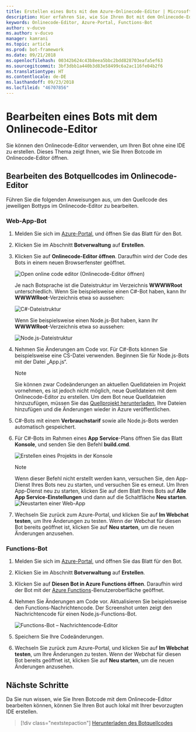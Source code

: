 ```yaml
---
title: Erstellen eines Bots mit dem Azure-Onlinecode-Editor | Microsoft-Dokumentation
description: Hier erfahren Sie, wie Sie Ihren Bot mit dem Onlinecode-Editor in Bot Service erstellen.
keywords: Onlinecode-Editor, Azure-Portal, Functions-Bot
author: v-ducvo
ms.author: v-ducvo
manager: kamrani
ms.topic: article
ms.prod: bot-framework
ms.date: 09/21/2018
ms.openlocfilehash: 00342b624c43b8eea5bbc2bdd828703eafa5ef63
ms.sourcegitcommit: 3bf3dbb1a440b3d83e58499c6a2ac116fe04b2f6
ms.translationtype: HT
ms.contentlocale: de-DE
ms.lasthandoff: 09/23/2018
ms.locfileid: "46707856"
---
```

# <a name="edit-a-bot-with-online-code-editor"></a>Bearbeiten eines Bots mit dem Onlinecode-Editor

Sie können den Onlinecode-Editor verwenden, um Ihren Bot ohne eine IDE zu erstellen. Dieses Thema zeigt Ihnen, wie Sie Ihren Botcode im Onlinecode-Editor öffnen. 

## <a name="edit-bot-source-code-in-online-code-editor"></a>Bearbeiten des Botquellcodes im Onlinecode-Editor

Führen Sie die folgenden Anweisungen aus, um den Quellcode des jeweiligen Bottyps im Onlinecode-Editor zu bearbeiten.

### <a name="web-app-bot"></a>Web-App-Bot
1. Melden Sie sich im [Azure-Portal](http://portal.azure.com), und öffnen Sie das Blatt für den Bot.
2. Klicken Sie im Abschnitt **Botverwaltung** auf **Erstellen**.
3. Klicken Sie auf **Onlinecode-Editor öffnen**. Daraufhin wird der Code des Bots in einem neuen Browserfenster geöffnet. 

   ![Open online code editor (Onlinecode-Editor öffnen)](~/media/azure-bot-build/open-online-code-editor.png)

   Je nach Botsprache ist die Dateistruktur im Verzeichnis **WWWWRoot** unterschiedlich. Wenn Sie beispielsweise einen C#-Bot haben, kann Ihr **WWWWRoot**-Verzeichnis etwa so aussehen:

   ![C#-Dateistruktur](~/media/azure-bot-build/cs-wwwroot-structure.png)

   Wenn Sie beispielsweise einen Node.js-Bot haben, kann Ihr **WWWWRoot**-Verzeichnis etwa so aussehen:

   ![Node.js-Dateistruktur](~/media/azure-bot-build/node-wwwroot-structure.png)

4. Nehmen Sie Änderungen am Code vor. Für C#-Bots können Sie beispielsweise eine CS-Datei verwenden. Beginnen Sie für Node.js-Bots mit der Datei „App.js“.

   > [!NOTE]
   > Sie können zwar Codeänderungen an aktuellen Quelldateien im Projekt vornehmen, es ist jedoch nicht möglich, neue Quelldateien mit dem Onlinecode-Editor zu erstellen. Um dem Bot neue Quelldateien hinzuzufügen, müssen Sie das [Quellprojekt herunterladen](bot-service-build-download-source-code.md), Ihre Dateien hinzufügen und die Änderungen wieder in Azure veröffentlichen.

5. C#-Bots mit einem **Verbrauchstarif** sowie alle Node.js-Bots werden automatisch gespeichert. 

6. Für C#-Bots im Rahmen eines **App Service**-Plans öffnen Sie das Blatt **Konsole**, und senden Sie den Befehl **build.cmd**. 

   ![Erstellen eines Projekts in der Konsole](~/media/azure-bot-build/cs-console-build-cmd.png)
 
   > [!NOTE]
   > Wenn dieser Befehl nicht erstellt werden kann, versuchen Sie, den App-Dienst Ihres Bots neu zu starten, und versuchen Sie es erneut. Um Ihren App-Dienst neu zu starten, klicken Sie auf dem Blatt Ihres Bots auf **Alle App Service-Einstellungen** und dann auf die Schaltfläche **Neu starten**.
   > ![Neustarten einer Web-App](~/media/azure-bot-build/open-online-code-editor-restart-appservice.png)

7. Wechseln Sie zurück zum Azure-Portal, und klicken Sie auf **Im Webchat testen**, um Ihre Änderungen zu testen. Wenn der Webchat für diesen Bot bereits geöffnet ist, klicken Sie auf **Neu starten**, um die neuen Änderungen anzusehen.

### <a name="functions-bot"></a>Functions-Bot

1. Melden Sie sich im [Azure-Portal](http://portal.azure.com), und öffnen Sie das Blatt für den Bot.
2. Klicken Sie im Abschnitt **Botverwaltung** auf **Erstellen**.
3. Klicken Sie auf **Diesen Bot in Azure Functions öffnen**. Daraufhin wird der Bot mit der <a href="http://go.microsoft.com/fwlink/?linkID=747839" target="_blank">Azure Functions</a>-Benutzeroberfläche geöffnet. 
4. Nehmen Sie Änderungen am Code vor. Aktualisieren Sie beispielsweise den Functions-Nachrichtencode. Der Screenshot unten zeigt den Nachrichtencode für einen Node.js-Functions-Bot.

   ![Functions-Bot – Nachrichtencode-Editor](~/media/azure-bot-build/functions-messages-code.png)

5. Speichern Sie Ihre Codeänderungen.
6. Wechseln Sie zurück zum Azure-Portal, und klicken Sie auf **Im Webchat testen**, um Ihre Änderungen zu testen. Wenn der Webchat für diesen Bot bereits geöffnet ist, klicken Sie auf **Neu starten**, um die neuen Änderungen anzusehen.

## <a name="next-steps"></a>Nächste Schritte
Da Sie nun wissen, wie Sie Ihren Botcode mit dem Onlinecode-Editor bearbeiten können, können Sie Ihren Bot auch lokal mit Ihrer bevorzugten IDE erstellen.

> [!div class="nextstepaction"]
> [Herunterladen des Botquellcodes](bot-service-build-download-source-code.md)
